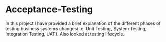 # Acceptance-Testing
In this project I have provided a brief explanation of the different phases of testing business systems changes(i.e. Unit Testing, System Testing, Integration Testing, UAT). Also looked at testing lifecycle.
